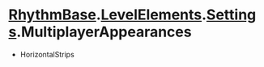 # [RhythmBase](../../RadiationTherapy.md).[LevelElements](../namespace/LevelElements.md).[Settings](../class/Settings.md).MultiplayerAppearances  
  
- HorizontalStrips  